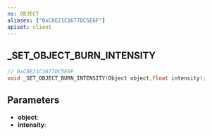 ```yaml
---
ns: OBJECT
aliases: ["0xC8E21C1677DC5E6F"]
apiset: client
---
```

## _SET_OBJECT_BURN_INTENSITY

```c
// 0xC8E21C1677DC5E6F
void _SET_OBJECT_BURN_INTENSITY(Object object,float intensity);
```


## Parameters
* **object**:
* **intensity**:



